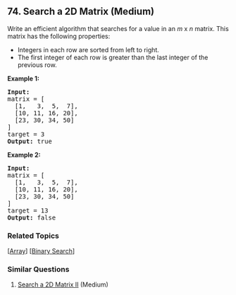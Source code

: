 <!--|This file generated by command(leetcode description); DO NOT EDIT.    |-->
<!--+----------------------------------------------------------------------+-->
<!--|@author    Openset <openset.wang@gmail.com>                           |-->
<!--|@link      https://github.com/openset                                 |-->
<!--|@home      https://github.com/openset/leetcode                        |-->
<!--+----------------------------------------------------------------------+-->

## 74. Search a 2D Matrix (Medium)

<p>Write an efficient algorithm that searches for a value in an <em>m</em> x <em>n</em> matrix. This matrix has the following properties:</p>

<ul>
	<li>Integers in each row are sorted from left to right.</li>
	<li>The first integer of each row is greater than the last integer of the previous row.</li>
</ul>

<p><strong>Example 1:</strong></p>

<pre>
<strong>Input:</strong>
matrix = [
  [1,   3,  5,  7],
  [10, 11, 16, 20],
  [23, 30, 34, 50]
]
target = 3
<strong>Output:</strong> true
</pre>

<p><strong>Example 2:</strong></p>

<pre>
<strong>Input:</strong>
matrix = [
  [1,   3,  5,  7],
  [10, 11, 16, 20],
  [23, 30, 34, 50]
]
target = 13
<strong>Output:</strong> false</pre>


### Related Topics
[[Array](https://github.com/openset/leetcode/tree/master/tag/array/README.md)]
[[Binary Search](https://github.com/openset/leetcode/tree/master/tag/binary-search/README.md)]

### Similar Questions
  1. [Search a 2D Matrix II](https://github.com/openset/leetcode/tree/master/problems/search-a-2d-matrix-ii) (Medium)
